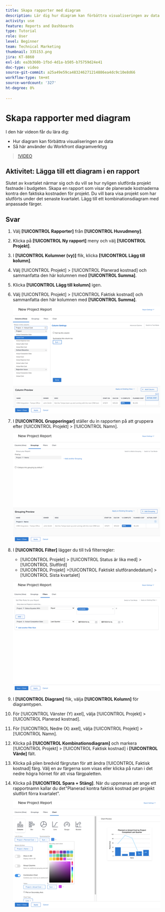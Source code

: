 ```yaml
---
title: Skapa rapporter med diagram
description: Lär dig hur diagram kan förbättra visualiseringen av data och hur du använder diagramverktyg i Workfront.
activity: use
feature: Reports and Dashboards
type: Tutorial
role: User
level: Beginner
team: Technical Marketing
thumbnail: 335153.png
jira: KT-8860
exl-id: ea3b360b-1fbd-4d1a-b505-b75759d24e41
doc-type: video
source-git-commit: a25a49e59ca483246271214886ea4dc9c10e8d66
workflow-type: tm+mt
source-wordcount: '327'
ht-degree: 0%

---
```


# Skapa rapporter med diagram

I den här videon får du lära dig:

* Hur diagram kan förbättra visualiseringen av data
* Så här använder du Workfront diagramverktyg

>[!VIDEO](https://video.tv.adobe.com/v/335155/?quality=12&learn=on)

## Aktivitet: Lägga till ett diagram i en rapport

Slutet av kvartalet närmar sig och du vill se hur nyligen slutförda projekt fastnade i budgeten. Skapa en rapport som visar de planerade kostnaderna kontra den faktiska kostnaden för projekt. Du vill bara visa projekt som har slutförts under det senaste kvartalet. Lägg till ett kombinationsdiagram med anpassade färger.

## Svar

1. Välj **[!UICONTROL Rapporter]** från **[!UICONTROL Huvudmeny]**.
1. Klicka på **[!UICONTROL Ny rapport]** meny och välj **[!UICONTROL Projekt]**.
1. I **[!UICONTROL Kolumner (vy)]** flik, klicka **[!UICONTROL Lägg till kolumn]**.
1. Välj [!UICONTROL Projekt] > [!UICONTROL Planerad kostnad] och sammanfatta den här kolumnen med **[!UICONTROL Summa]**.
1. Klicka **[!UICONTROL Lägg till kolumn]** igen.
1. Välj [!UICONTROL Projekt] > [!UICONTROL Faktisk kostnad] och sammanfatta den här kolumnen med **[!UICONTROL Summa]**.

   ![En bild av skärmen där kolumner läggs till i en rapport](assets/chart-report-columns.png)

1. I **[!UICONTROL Grupperingar]** ställer du in rapporten på att gruppera efter [!UICONTROL Projekt] > [!UICONTROL Namn].

   ![En bild av skärmen där du kan lägga till grupperingar i en rapport](assets/chart-report-groupings.png)

1. I **[!UICONTROL Filter]** lägger du till två filterregler:

   * [!UICONTROL Projekt] > [!UICONTROL Status är lika med] > [!UICONTROL Slutförd]
   * [!UICONTROL Projekt] >[!UICONTROL  Faktiskt slutförandedatum] > [!UICONTROL Sista kvartalet]

   ![En bild av skärmen där du kan lägga till filter i en rapport](assets/chart-report-filters.png)

1. I **[!UICONTROL Diagram]** flik, välja **[!UICONTROL Kolumn]** för diagramtypen.
1. För [!UICONTROL Vänster (Y) axel], välja [!UICONTROL Projekt] > [!UICONTROL Planerad kostnad].
1. För [!UICONTROL Nedre (X) axel], välja [!UICONTROL Projekt] > [!UICONTROL Namn].
1. Klicka på **[!UICONTROL Kombinationsdiagram]** och markera [!UICONTROL Projekt] > [!UICONTROL Faktisk kostnad] i **[!UICONTROL Värde]** fält.
1. Klicka på pilen bredvid färgrutan för att ändra [!UICONTROL Faktisk kostnad] färg. Välj en av färgerna som visas eller klicka på rutan i det nedre högra hörnet för att visa färgpaletten.
1. Klicka på **[!UICONTROL Spara + Stäng]**. När du uppmanas att ange ett rapportnamn kallar du det&quot;Planerad kontra faktisk kostnad per projekt slutfört förra kvartalet&quot;.

   ![En bild av skärmen där ett diagram läggs till i en rapport](assets/chart-report-chart.png)
